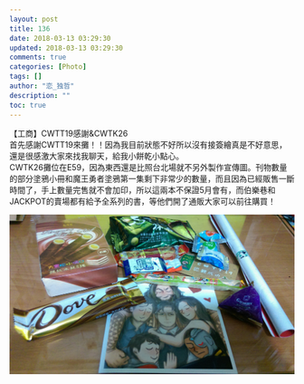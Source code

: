 ```yaml
---
layout: post
title: 136
date: 2018-03-13 03:29:30
updated: 2018-03-13 03:29:30
comments: true
categories: [Photo]
tags: []
author: "恋_独哲"
description: ""
toc: true
---
```


<p dir="ltr"  >【工商】CWTT19感謝&amp;CWTK26<br />首先感謝CWTT19來攤！！因為我目前狀態不好所以沒有接簽繪真是不好意思，還是很感激大家來找我聊天，給我小餅乾小點心。<br />CWTK26攤位在E59，因為東西還是比照台北場就不另外製作宣傳圖。刊物數量的部分塗鴉小冊和魔王勇者塗鴉第一集剩下非常少的數量，而且因為已經販售一斷時間了，手上數量完售就不會加印，所以這兩本不保證5月會有，而伯樂巷和JACKPOT的賣場都有給予全系列的書，等他們開了通販大家可以前往購買！</p>

![](https://raw.githubusercontent.com/alicewish/maple50821/master/img_YW5MWVN1NEpoZFczMVhmSGphNjZBcng2dzYzb0lrQ2VQVzRPM1ZzL2N2QVpsM0VKS1lIY0J3PT0.jpg)